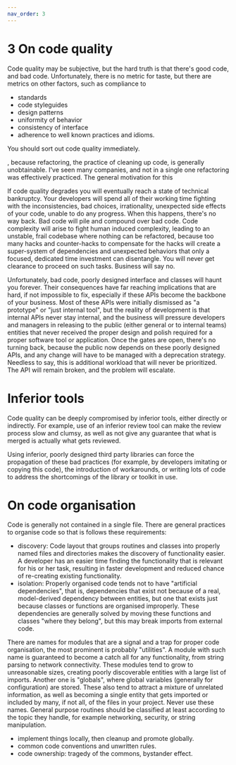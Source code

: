 ```yaml
---
nav_order: 3
---
```


# 3 On code quality

Code quality may be subjective, but the hard truth is that there's good code, and bad code. Unfortunately, 
there is no metric for taste, but there are metrics on other factors, such as compliance to

- standards
- code styleguides
- design patterns
- uniformity of behavior
- consistency of interface
- adherence to well known practices and idioms.

You should sort out code quality immediately.

, because refactoring, the practice of cleaning up code, is generally
unobtainable. I've seen many companies, and not in a single one refactoring was effectively practiced. The 
general motivation for this 

If code quality degrades you will eventually reach a state of technical
bankruptcy. Your developers will spend all of their working time fighting with
the inconsistencies, bad choices, irrationality, unexpected side effects of
your code, unable to do any progress. When this happens, there's no way back.
Bad code will pile and compound over bad code. Code complexity will arise to
fight human induced complexity, leading to an unstable, frail codebase where
nothing can be refactored, because too many hacks and counter-hacks to compensate
for the hacks will create a super-system of dependencies and unexpected behaviors
that only a focused, dedicated time investment can disentangle. You will never get
clearance to proceed on such tasks. Business will say no. 

Unfortunately, bad code, poorly designed interface and classes will haunt you
forever.  Their consequences have far reaching implications that are hard, if
not impossible to fix, especially if these APIs become the backbone of your
business. Most of these APIs were initially dismissed as "a prototype" or "just
internal tool", but the reality of development is that internal APIs never stay
internal, and the business will pressure developers and managers in releasing
to the public (either general or to internal teams) entities that never received
the proper design and polish required for a proper software tool or application.
Once the gates are open, there's no turning back, because the public now depends on
these poorly designed APIs, and any change will have to be managed with a deprecation
strategy. Needless to say, this is additional workload that will never be prioritized.
The API will remain broken, and the problem will escalate.

# Inferior tools

Code quality can be deeply compromised by inferior tools, either directly or
indirectly. For example, use of an inferior review tool can make the review
process slow and clumsy, as well as not give any guarantee that what is merged
is actually what gets reviewed.

Using inferior, poorly designed third party libraries can force the propagation
of these bad practices (for example, by developers imitating or copying this
code), the introduction of workarounds, or writing lots of code to address the
shortcomings of the library or toolkit in use. 

# On code organisation

Code is generally not contained in a single file. There are general practices
to organise code so that is follows these requirements:

- discovery: Code layout that groups routines and classes into properly named files and directories makes the discovery of 
  functionality easier. A developer has an easier time finding the functionality that is relevant for his or her task,
  resulting in faster development and reduced chance of re-creating existing functionality.
- isolation: Properly organised code tends not to have "artificial dependencies", that is, dependencies that exist not because
  of a real, model-derived dependency between entities, but one that exists
  just because classes or functions are organised improperly. These dependencies are generally solved by moving these functions
  and classes "where they belong", but this may break imports from external code.

There are names for modules that are a signal and a trap for proper code
organisation, the most prominent is probably "utilities". A module with such
name is guaranteed to become a catch all for any functionality, from string
parsing to network connectivity. These modules tend to grow to unreasonable
sizes, creating poorly discoverable entities with a large list of imports.
Another one is "globals", where global variables (generally for configuration)
are stored. These also tend to attract a mixture of unrelated information, as
well as becoming a single entity that gets imported or included by many, if not
all, of the files in your project. Never use these names. General purpose routines
should be classified at least according to the topic they handle, for example networking,
security, or string manipulation.


- implement things locally, then cleanup and promote globally.
- common code conventions and unwritten rules.
- code ownership: tragedy of the commons, bystander effect.


